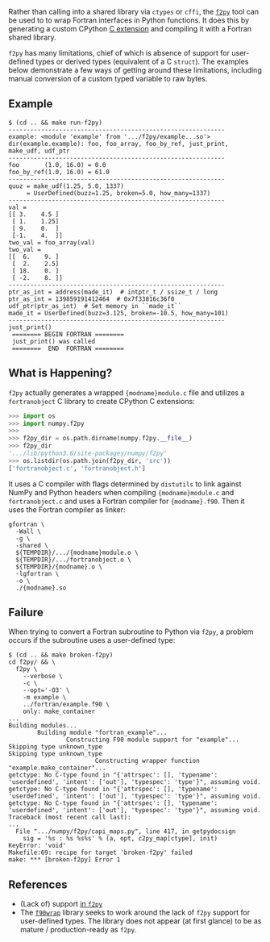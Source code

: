 Rather than calling into a shared library via `ctypes` or
`cffi`, the [`f2py`][1] tool can be used to to wrap Fortran
interfaces in Python functions. It does this by generating
a custom CPython [C extension][2] and compiling it with a
Fortran shared library.

`f2py` has many limitations, chief of which is absence of support
for user-defined types or derived types (equivalent of a C `struct`).
The examples below demonstrate a few ways of getting around these
limitations, including manual conversion of a custom typed variable
to raw bytes.

## Example

```
$ (cd .. && make run-f2py)
------------------------------------------------------------
example: <module 'example' from '.../f2py/example...so'>
dir(example.example): foo, foo_array, foo_by_ref, just_print, make_udf, udf_ptr
------------------------------------------------------------
foo       (1.0, 16.0) = 0.0
foo_by_ref(1.0, 16.0) = 61.0
------------------------------------------------------------
quuz = make_udf(1.25, 5.0, 1337)
     = UserDefined(buzz=1.25, broken=5.0, how_many=1337)
------------------------------------------------------------
val =
[[ 3.    4.5 ]
 [ 1.    1.25]
 [ 9.    0.  ]
 [-1.    4.  ]]
two_val = foo_array(val)
two_val =
[[  6.    9. ]
 [  2.    2.5]
 [ 18.    0. ]
 [ -2.    8. ]]
------------------------------------------------------------
ptr_as_int = address(made_it)  # intptr_t / ssize_t / long
ptr_as_int = 139859191412464  # 0x7f33816c36f0
udf_ptr(ptr_as_int)  # Set memory in ``made_it``
made_it = UserDefined(buzz=3.125, broken=-10.5, how_many=101)
------------------------------------------------------------
just_print()
 ======== BEGIN FORTRAN ========
 just_print() was called
 ========  END  FORTRAN ========
```

## What is Happening?

`f2py` actually generates a wrapped `{modname}module.c` file and
utilizes a `fortranobject` C library to create CPython C extensions:

```python
>>> import os
>>> import numpy.f2py
>>>
>>> f2py_dir = os.path.dirname(numpy.f2py.__file__)
>>> f2py_dir
'.../lib/python3.6/site-packages/numpy/f2py'
>>> os.listdir(os.path.join(f2py_dir, 'src'))
['fortranobject.c', 'fortranobject.h']
```

It uses a C compiler with flags determined by `distutils` to
link against NumPy and Python headers when compiling `{modname}module.c`
and `fortranobject.c` and uses a Fortran compiler for `{modname}.f90`.
Then it uses the Fortran compiler as linker:

```
gfortran \
  -Wall \
  -g \
  -shared \
  ${TEMPDIR}/.../{modname}module.o \
  ${TEMPDIR}/.../fortranobject.o \
  ${TEMPDIR}/{modname}.o \
  -lgfortran \
  -o \
  ./{modname}.so
```

## Failure

When trying to convert a Fortran subroutine to Python via `f2py`, a
problem occurs if the subroutine uses a user-defined type:

```
$ (cd .. && make broken-f2py)
cd f2py/ && \
  f2py \
    --verbose \
    -c \
    --opt='-O3' \
    -m example \
    ../fortran/example.f90 \
    only: make_container
...
Building modules...
        Building module "fortran_example"...
                Constructing F90 module support for "example"...
Skipping type unknown_type
Skipping type unknown_type
                        Constructing wrapper function "example.make_container"...
getctype: No C-type found in "{'attrspec': [], 'typename': 'userdefined', 'intent': ['out'], 'typespec': 'type'}", assuming void.
getctype: No C-type found in "{'attrspec': [], 'typename': 'userdefined', 'intent': ['out'], 'typespec': 'type'}", assuming void.
getctype: No C-type found in "{'attrspec': [], 'typename': 'userdefined', 'intent': ['out'], 'typespec': 'type'}", assuming void.
Traceback (most recent call last):
...
  File ".../numpy/f2py/capi_maps.py", line 417, in getpydocsign
    sig = '%s : %s %s%s' % (a, opt, c2py_map[ctype], init)
KeyError: 'void'
Makefile:69: recipe for target 'broken-f2py' failed
make: *** [broken-f2py] Error 1
```

## References

- (Lack of) support [in `f2py`][3]
- The [`f90wrap`][4] library seeks to work around the lack of
  `f2py` support for user-defined types. The library does not appear (at
  first glance) to be as mature / production-ready as `f2py`.

[1]: https://docs.scipy.org/doc/numpy/f2py/usage.html
[2]: https://docs.python.org/3.6/extending/extending.html
[3]: https://mail.scipy.org/pipermail/scipy-user/2008-December/018881.html
[4]: https://github.com/jameskermode/f90wrap
